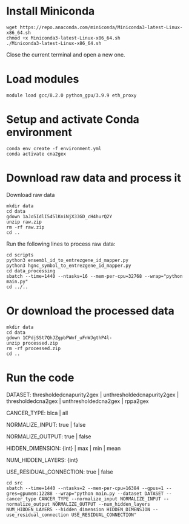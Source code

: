 # Install Miniconda

```
wget https://repo.anaconda.com/miniconda/Miniconda3-latest-Linux-x86_64.sh
chmod +x Miniconda3-latest-Linux-x86_64.sh
./Miniconda3-latest-Linux-x86_64.sh
```

Close the current terminal and open a new one.

# Load modules

```
module load gcc/8.2.0 python_gpu/3.9.9 eth_proxy
```

# Setup and activate Conda environment

```
conda env create -f environment.yml
conda activate cna2gex
```

# Download raw data and process it

Download raw data
```
mkdir data
cd data
gdown 1aJo5IdlI545lKniNjX33GD_cH4hurQ2Y
unzip raw.zip
rm -rf raw.zip
cd ..
```

Run the following lines to process raw data:

```
cd scripts
python3 ensembl_id_to_entrezgene_id_mapper.py
python3 hgnc_symbol_to_entrezgene_id_mapper.py
cd data_processing
sbatch --time=1440 --ntasks=16 --mem-per-cpu=32768 --wrap="python main.py"
cd ../..
```

# Or download the processed data

```
mkdir data
cd data
gdown 1CPdjSSt7QhJZgpbPWmf_uFnWJgthP4l-
unzip processed.zip
rm -rf processed.zip
cd ..
```

# Run the code

DATASET: thresholdedcnapurity2gex | unthresholdedcnapurity2gex | thresholdedcna2gex | unthresholdedcna2gex | rppa2gex

CANCER_TYPE: blca | all

NORMALIZE_INPUT: true | false

NORMALIZE_OUTPUT: true | false

HIDDEN_DIMENSION: {int} | max | min | mean

NUM_HIDDEN_LAYERS: {int}

USE_RESIDUAL_CONNECTION: true | false

```
cd src
sbatch --time=1440 --ntasks=2 --mem-per-cpu=16384 --gpus=1 --gres=gpumem:12288 --wrap="python main.py --dataset DATASET --cancer_type CANCER_TYPE --normalize_input NORMALIZE_INPUT --normalize_output NORMALIZE_OUTPUT --num_hidden_layers NUM_HIDDEN_LAYERS --hidden_dimension HIDDEN_DIMENSION --use_residual_connection USE_RESIDUAL_CONNECTION"
```

